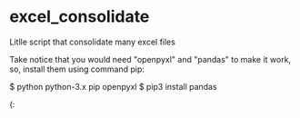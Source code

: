 # excel_consolidate
Litlle script that consolidate many excel files

Take notice that you would need "openpyxl" and "pandas" to make it work, so, install them using command pip:

$ python python-3.x pip openpyxl
$ pip3 install pandas



(:
